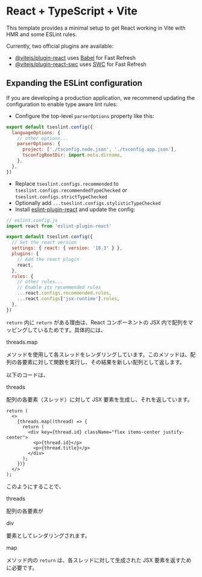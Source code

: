 # React + TypeScript + Vite

This template provides a minimal setup to get React working in Vite with HMR and some ESLint rules.

Currently, two official plugins are available:

- [@vitejs/plugin-react](https://github.com/vitejs/vite-plugin-react/blob/main/packages/plugin-react/README.md) uses [Babel](https://babeljs.io/) for Fast Refresh
- [@vitejs/plugin-react-swc](https://github.com/vitejs/vite-plugin-react-swc) uses [SWC](https://swc.rs/) for Fast Refresh

## Expanding the ESLint configuration

If you are developing a production application, we recommend updating the configuration to enable type aware lint rules:

- Configure the top-level `parserOptions` property like this:

```js
export default tseslint.config({
  languageOptions: {
    // other options...
    parserOptions: {
      project: ['./tsconfig.node.json', './tsconfig.app.json'],
      tsconfigRootDir: import.meta.dirname,
    },
  },
})
```

- Replace `tseslint.configs.recommended` to `tseslint.configs.recommendedTypeChecked` or `tseslint.configs.strictTypeChecked`
- Optionally add `...tseslint.configs.stylisticTypeChecked`
- Install [eslint-plugin-react](https://github.com/jsx-eslint/eslint-plugin-react) and update the config:

```js
// eslint.config.js
import react from 'eslint-plugin-react'

export default tseslint.config({
  // Set the react version
  settings: { react: { version: '18.3' } },
  plugins: {
    // Add the react plugin
    react,
  },
  rules: {
    // other rules...
    // Enable its recommended rules
    ...react.configs.recommended.rules,
    ...react.configs['jsx-runtime'].rules,
  },
})
```



`return` 内に `return` がある理由は、React コンポーネントの JSX 内で配列をマッピングしているためです。具体的には、

threads.map

 メソッドを使用して各スレッドをレンダリングしています。このメソッドは、配列の各要素に対して関数を実行し、その結果を新しい配列として返します。

以下のコードは、

threads

 配列の各要素（スレッド）に対して JSX 要素を生成し、それを返しています。

```tsx
return (
  <>
    {threads.map((thread) => {
      return (
        <div key={thread.id} className="flex items-center justify-center">
          <p>{thread.id}</p>
          <p>{thread.title}</p>
        </div>
      );
    })}
  </>
);
```

このようにすることで、

threads

 配列の各要素が 

div

 要素としてレンダリングされます。

map

 メソッド内の `return` は、各スレッドに対して生成された JSX 要素を返すために必要です。